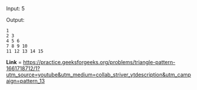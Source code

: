 Input: 5

Output:
```
1 
2 3 
4 5 6 
7 8 9 10 
11 12 13 14 15
```
**Link** = https://practice.geeksforgeeks.org/problems/triangle-pattern-1661718712/1?utm_source=youtube&utm_medium=collab_striver_ytdescription&utm_campaign=pattern_13